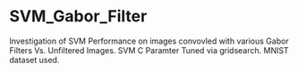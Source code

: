 # SVM_Gabor_Filter
Investigation of SVM Performance on images convovled with various Gabor Filters Vs. Unfiltered Images. SVM C Paramter Tuned via gridsearch. MNIST dataset used.
